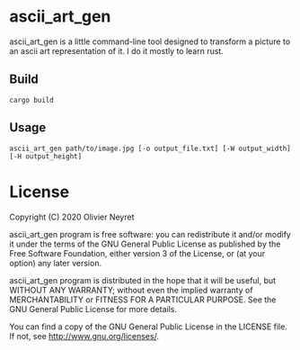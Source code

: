 # ascii_art_gen
ascii_art_gen is a little command-line tool designed to transform a picture to an ascii art representation of it. I do it mostly to learn rust.

## Build
```
cargo build
```

## Usage
```
ascii_art_gen path/to/image.jpg [-o output_file.txt] [-W output_width] [-H output_height]
```

# License
Copyright (C) 2020 Olivier Neyret

ascii_art_gen program is free software: you can redistribute it and/or modify it under the terms of the GNU General Public License as published by the Free Software Foundation, either version 3 of the License, or (at your option) any later version.

ascii_art_gen program is distributed in the hope that it will be useful, but WITHOUT ANY WARRANTY; without even the implied warranty of MERCHANTABILITY or FITNESS FOR A PARTICULAR PURPOSE. See the GNU General Public License for more details.

You can find a copy of the GNU General Public License in the LICENSE file. If not, see http://www.gnu.org/licenses/.


